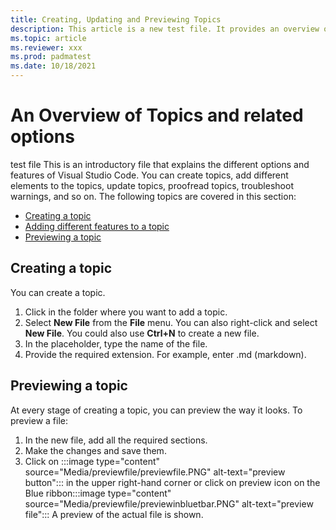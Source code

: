 ```yaml
---
title: Creating, Updating and Previewing Topics
description: This article is a new test file. It provides an overview of the different aspects related to a topic.
ms.topic: article
ms.reviewer: xxx
ms.prod: padmatest
ms.date: 10/18/2021
---
```


# An Overview of Topics and related options

test file
This is an introductory file that explains the different options and features of Visual Studio Code. You can create topics, add different elements to the topics, update topics, proofread topics, troubleshoot warnings, and so on.
The following topics are covered in this section:

- [Creating a topic](#creating-a-topic)
- [Adding different features to a topic](Blueribbonoverview.md#elements-of-the-blue-ribbon)
- [Previewing a topic](#previewing-a-topic)

## Creating a topic

You can create a topic.

1. Click in the folder where you want to add a topic.
1. Select **New File** from the **File** menu. You can also right-click and select **New File**. You could also use **Ctrl+N** to create a new file.
1. In the placeholder, type the name of the file.
1. Provide the required extension. For example, enter .md (markdown).

## Previewing a topic

At every stage of creating a topic, you can preview the way it looks. To preview a file:

1. In the new file, add all the required sections.
1. Make the changes and save them.
1. Click on :::image type="content" source="Media/previewfile/previewfile.PNG" alt-text="preview button"::: in the upper right-hand corner or click on preview icon on the Blue ribbon:::image type="content" source="Media/previewfile/previewinbluetbar.PNG" alt-text="preview file":::
A preview of the actual file is shown.
